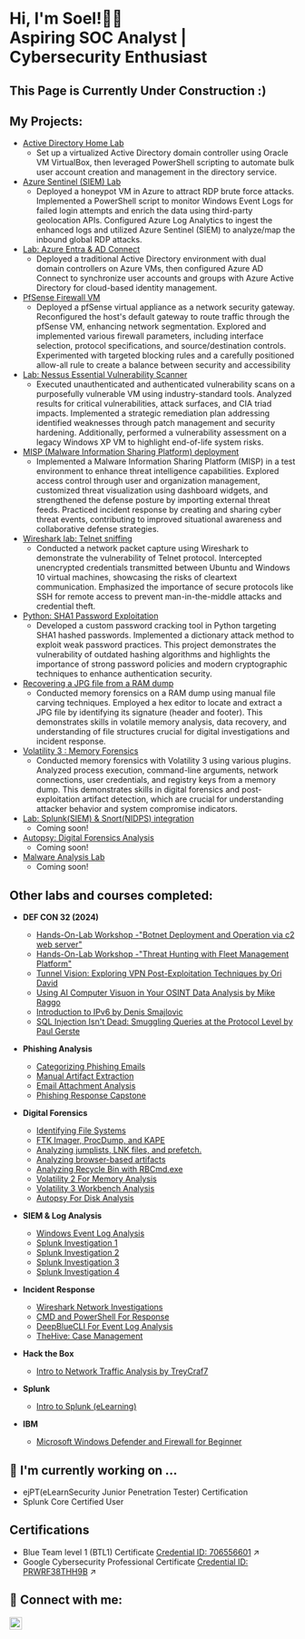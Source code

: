 <h1>Hi, I'm Soel!👨‍💻 <br/>Aspiring SOC Analyst</a> | Cybersecurity Enthusiast</a></h1>

<h2> This Page is Currently Under Construction :) </h2>

<h2> My Projects:</h2>

- [Active Directory Home Lab](https://github.com/cybersoel/ActiveDirectoryLab)
  - Set up a virtualized Active Directory domain controller using Oracle VM VirtualBox, then leveraged PowerShell scripting to automate bulk user account creation and management in the directory service.
- [Azure Sentinel (SIEM) Lab](https://github.com/cybersoel/AzureSentinelSIEMLab)
  - Deployed a honeypot VM in Azure to attract RDP brute force attacks. Implemented a PowerShell script to monitor Windows Event Logs for failed login attempts and enrich the data using third-party geolocation APIs. Configured Azure Log Analytics to ingest the enhanced logs and utilized Azure Sentinel (SIEM) to analyze/map the inbound global RDP attacks.
- [Lab: Azure Entra & AD Connect](https://github.com/cybersoel/LabAzureEntraADConnect)
  - Deployed a traditional Active Directory environment with dual domain controllers on Azure VMs, then configured Azure AD Connect to synchronize user accounts and groups with Azure Active Directory for cloud-based identity management.
- [PfSense Firewall VM](https://github.com/cybersoel/PfSenseFirewallVM)
  - Deployed a pfSense virtual appliance as a network security gateway. Reconfigured the host's default gateway to route traffic through the pfSense VM, enhancing network segmentation. Explored and implemented various firewall parameters, including interface selection, protocol specifications, and source/destination controls. Experimented with targeted blocking rules and a carefully positioned allow-all rule to create a balance between security and accessibility
- [Lab: Nessus Essential Vulnerability Scanner](https://github.com/cybersoel/LabNessusEssentialVulnerabilityScanner)
  - Executed unauthenticated and authenticated vulnerability scans on a purposefully vulnerable VM using industry-standard tools. Analyzed results for critical vulnerabilities, attack surfaces, and CIA triad impacts. Implemented a strategic remediation plan addressing identified weaknesses through patch management and security hardening. Additionally, performed a vulnerability assessment on a legacy Windows XP VM to highlight end-of-life system risks.
- [MISP (Malware Information Sharing Platform) deployment ](https://github.com/cybersoel/MISPMalwareInformationSharingPlatformdeployment)
  - Implemented a Malware Information Sharing Platform (MISP) in a test environment to enhance threat intelligence capabilities. Explored access control through user and organization management, customized threat visualization using dashboard widgets, and strengthened the defense posture by importing external threat feeds. Practiced incident response by creating and sharing cyber threat events, contributing to improved situational awareness and collaborative defense strategies.
- [Wireshark lab: Telnet sniffing](https://github.com/cybersoel/WiresharklabTelnetsniffing)
  - Conducted a network packet capture using Wireshark to demonstrate the vulnerability of Telnet protocol. Intercepted unencrypted credentials transmitted between Ubuntu and Windows 10 virtual machines, showcasing the risks of cleartext communication. Emphasized the importance of secure protocols like SSH for remote access to prevent man-in-the-middle attacks and credential theft.
- [Python: SHA1 Password Exploitation](https://github.com/cybersoel/PythonSHA1PasswordExploitation)
  - Developed a custom password cracking tool in Python targeting SHA1 hashed passwords. Implemented a dictionary attack method to exploit weak password practices. This project demonstrates the vulnerability of outdated hashing algorithms and highlights the importance of strong password policies and modern cryptographic techniques to enhance authentication security.
- [Recovering a JPG file from a RAM dump](https://github.com/cybersoel/RecoveringaJPGfilefromaRAMdump)
  - Conducted memory forensics on a RAM dump using manual file carving techniques. Employed a hex editor to locate and extract a JPG file by identifying its signature (header and footer). This demonstrates skills in volatile memory analysis, data recovery, and understanding of file structures crucial for digital investigations and incident response.
- [Volatility 3 : Memory Forensics](https://github.com/cybersoel/Volatility3MemoryForensics)
  - Conducted memory forensics with Volatility 3 using various plugins. Analyzed process execution, command-line arguments, network connections, user credentials, and registry keys from a memory dump. This demonstrates skills in digital forensics and post-exploitation artifact detection, which are crucial for understanding attacker behavior and system compromise indicators.
- [Lab: Splunk(SIEM) & Snort(NIDPS) integration](xxx.com)
  - Coming soon!
- [Autopsy: Digital Forensics Analysis](xxx.com)
  - Coming soon!
- [Malware Analysis Lab](xxx.com)
  - Coming soon!

<h2> Other labs and courses completed:</h2>

- <b>DEF CON 32 (2024)</b>
  - [Hands-On-Lab Workshop -"Botnet Deployment and Operation via c2 web server"](xxx.com)
  - [Hands-On-Lab Workshop -"Threat Hunting with Fleet Management Platform"](xxx.com)
  - [Tunnel Vision: Exploring VPN Post-Exploitation Techniques by Ori David](xxx.com)
  - [Using AI Computer Visuon in Your OSINT Data Analysis by Mike Raggo](xxx.com)
  - [Introduction to IPv6 by Denis Smajlovic](xxx.com)
  - [SQL Injection Isn't Dead: Smuggling Queries at the Protocol Level by Paul Gerste](xxx.com)


- <b>Phishing Analysis</b>
  - [Categorizing Phishing Emails](https://github.com/cybersoel/CategorizingPhishingEmails)
  - [Manual Artifact Extraction](https://github.com/cybersoel/ManualArtifactExtraction)
  - [Email Attachment Analysis](https://github.com/cybersoel/EmailAttachmentAnalysis)
  - [Phishing Response Capstone](https://github.com/cybersoel/PhishingResponseCapstone)

- <b>Digital Forensics</b>
  - [Identifying File Systems](xxx.com)
  - [FTK Imager, ProcDump, and KAPE](xxx.com)
  - [Analyzing jumplists, LNK files, and prefetch.](xxx.com)
  - [Analyzing browser-based artifacts](xxx.com)
  - [Analyzing Recycle Bin with RBCmd.exe](xxx.com)
  - [Volatility 2 For Memory Analysis](xxx.com)
  - [Volatility 3 Workbench Analysis](xxx.com)
  - [Autopsy For Disk Analysis](xxx.com)

- <b>SIEM & Log Analysis</b>
  - [Windows Event Log Analysis](xxx.com)
  - [Splunk Investigation 1](xxx.com)
  - [Splunk Investigation 2](xxx.com)
  - [Splunk Investigation 3](xxx.com)
  - [Splunk Investigation 4](xxx.com)

- <b>Incident Response</b>
  - [Wireshark Network Investigations](xxx.com)
  - [CMD and PowerShell For Response](xxx.com)
  - [DeepBlueCLI For Event Log Analysis](xxx.com)
  - [TheHive: Case Management](xxx.com)

- <b>Hack the Box</b>
  - [Intro to Network Traffic Analysis by TreyCraf7](xxx.com)

- <b>Splunk</b>
  - [Intro to Splunk (eLearning)](xxx.com)

- <b>IBM</b>
  - [Microsoft Windows Defender and Firewall for Beginner](xxx.com)

<h2>🌱 I'm currently working on ...</h2>

- ejPT(eLearnSecurity Junior Penetration Tester) Certification
- Splunk Core Certified User


<h2>Certifications</h2>

- Blue Team level 1 (BTL1) Certificate [Credential ID: 706556601](https://drive.google.com/file/d/1WYsRoQLK4LSxpi8TXxHo49TokIsgD-QR/view?usp=sharing) ↗️
- Google Cybersecurity Professional Certificate [Credential ID: PRWRF38THH9B](https://www.coursera.org/account/accomplishments/specialization/certificate/PRWRF38THH9B) ↗️

  

<h2> 🤳 Connect with me:</h2>

[<img align="left" alt="SoelKwun | LinkedIn" width="22px" src="https://cdn.jsdelivr.net/npm/simple-icons@v3/icons/linkedin.svg" />][linkedin]


[linkedin]: https://linkedin.com/in/soel-kwun-314485282/

<!--
**cybersoel/cybersoel** is a ✨ _special_ ✨ repository because its `README.md` (this file) appears on your GitHub profile.


- 🔭 I’m currently working on ...
- 🌱 I’m currently learning ...
- 👯 I’m looking to collaborate on ...
- 🤔 I’m looking for help with ...
- 💬 Ask me about ...
- 📫 How to reach me: ...
- 😄 Pronouns: ...
- ⚡ Fun fact: ...
-->
